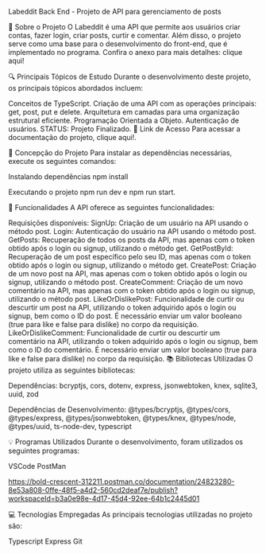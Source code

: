 Labeddit Back End - Projeto de API para gerenciamento de posts

📖 Sobre o Projeto
O Labeddit é uma API que permite aos usuários criar contas, fazer login, criar posts, curtir e comentar. Além disso, o projeto serve como uma base para o desenvolvimento do front-end, que é implementado no programa. Confira o anexo para mais detalhes: clique aqui!

🔍 Principais Tópicos de Estudo
Durante o desenvolvimento deste projeto, os principais tópicos abordados incluem:

Conceitos de TypeScript.
Criação de uma API com as operações principais: get, post, put e delete.
Arquitetura em camadas para uma organização estrutural eficiente.
Programação Orientada a Objeto.
Autenticação de usuários.
STATUS: Projeto Finalizado.
🔗 Link de Acesso
Para acessar a documentação do projeto, clique aqui!.

📄 Concepção do Projeto
Para instalar as dependências necessárias, execute os seguintes comandos:

Instalando dependências
npm install

Executando o projeto
npm run dev e npm run start.

🚀 Funcionalidades
A API oferece as seguintes funcionalidades:

Requisições disponíveis:
SignUp: Criação de um usuário na API usando o método post.
Login: Autenticação do usuário na API usando o método post.
GetPosts: Recuperação de todos os posts da API, mas apenas com o token obtido após o login ou signup, utilizando o método get.
GetPostById: Recuperação de um post específico pelo seu ID, mas apenas com o token obtido após o login ou signup, utilizando o método get.
CreatePost: Criação de um novo post na API, mas apenas com o token obtido após o login ou signup, utilizando o método post.
CreateComment: Criação de um novo comentário na API, mas apenas com o token obtido após o login ou signup, utilizando o método post.
LikeOrDislikePost: Funcionalidade de curtir ou descurtir um post na API, utilizando o token adquirido após o login ou signup, bem como o ID do post. É necessário enviar um valor booleano (true para like e false para dislike) no corpo da requisição.
LikeOrDislikeComment: Funcionalidade de curtir ou descurtir um comentário na API, utilizando o token adquirido após o login ou signup, bem como o ID do comentário. É necessário enviar um valor booleano (true para like e false para dislike) no corpo da requisição.
📚 Bibliotecas Utilizadas
O projeto utiliza as seguintes bibliotecas:

Dependências:
bcryptjs,
cors,
dotenv,
express,
jsonwebtoken,
knex,
sqlite3,
uuid,
zod

Dependências de Desenvolvimento:
@types/bcryptjs,
@types/cors,
@types/express,
@types/jsonwebtoken,
@types/knex,
@types/node,
@types/uuid,
ts-node-dev,
typescript

💡 Programas Utilizados
Durante o desenvolvimento, foram utilizados os seguintes programas:

VSCode
PostMan

https://bold-crescent-312211.postman.co/documentation/24823280-8e53a808-0ffe-48f5-a4d2-560cd2deaf7e/publish?workspaceId=b3a0e98e-4d17-45d4-92ee-64b1c2445d01

💻 Tecnologias Empregadas
As principais tecnologias utilizadas no projeto são:

Typescript
Express
Git



